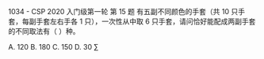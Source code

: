 1034 - CSP 2020 入门级第一轮
第 15 题
有五副不同颜色的手套（共 10 只手套，每副手套左右手各 1 只），一次性从中取 6 只手套，请问恰好能配成两副手套的不同取法有（ ）种。

 A. 120
 B. 180
 C. 150
 D. 30
$\sum$

